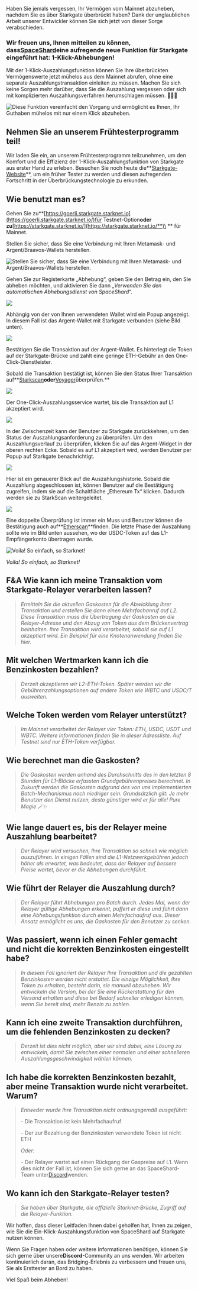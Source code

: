 Haben Sie jemals vergessen, Ihr Vermögen vom Mainnet abzuheben, nachdem Sie es über Starkgate überbrückt haben? Dank der unglaublichen Arbeit unserer Entwickler können Sie sich jetzt von dieser Sorge verabschieden.

### Wir freuen uns, Ihnen mitteilen zu können, dass[SpaceShard](https://www.spaceshard.io/)eine aufregende neue Funktion für Starkgate eingeführt hat: 1-Klick-Abhebungen!

Mit der 1-Klick-Auszahlungsfunktion können Sie Ihre überbrückten Vermögenswerte jetzt mühelos aus dem Mainnet abrufen, ohne eine separate Auszahlungstransaktion einleiten zu müssen. Machen Sie sich keine Sorgen mehr darüber, dass Sie die Auszahlung vergessen oder sich mit komplizierten Auszahlungsverfahren herumschlagen müssen. 🥳🥳🥳

![Diese Funktion vereinfacht den Vorgang und ermöglicht es Ihnen, Ihr Guthaben mühelos mit nur einem Klick abzuheben.](/assets/meme-image-spaceshard.jpg "Diese Funktion vereinfacht den Vorgang und ermöglicht es Ihnen, Ihr Guthaben mühelos mit nur einem Klick abzuheben.")

## Nehmen Sie an unserem Frühtesterprogramm teil!

Wir laden Sie ein, an unserem Frühtesterprogramm teilzunehmen, um den Komfort und die Effizienz der 1-Klick-Auszahlungsfunktion von Starkgate aus erster Hand zu erleben. Besuchen Sie noch heute die**[Starkgate-Website](https://starkgate.starknet.io/terms)**, um ein früher Tester zu werden und diesen aufregenden Fortschritt in der Überbrückungstechnologie zu erkunden.

## Wie benutzt man es?

Gehen Sie zu**[https://goerli.starkgate.starknet.io](https://goerli.starkgate.starknet.io/)für Testnet-Option**oder zu**\[https://starkgate.starknet.io/](https://starkgate.starknet.io/**)\ *\* für Mainnet.

Stellen Sie sicher, dass Sie eine Verbindung mit Ihren Metamask- und Argent/Braavos-Wallets herstellen.

![Stellen Sie sicher, dass Sie eine Verbindung mit Ihren Metamask- und Argent/Braavos-Wallets herstellen.](/assets/metamask-argent-braavos-connection.jpg)

Gehen Sie zur Registerkarte „Abhebung“, geben Sie den Betrag ein, den Sie abheben möchten, und aktivieren Sie dann „*Verwenden Sie den automatischen Abhebungsdienst von SpaceShard*“.

![](/assets/withdrawl-tab.jpg)

Abhängig von der von Ihnen verwendeten Wallet wird ein Popup angezeigt. In diesem Fall ist das Argent-Wallet mit Starkgate verbunden (siehe Bild unten).

![](/assets/argent-popup.jpg)

Bestätigen Sie die Transaktion auf der Argent-Wallet. Es hinterlegt die Token auf der Starkgate-Brücke und zahlt eine geringe ETH-Gebühr an den One-Click-Dienstleister.

Sobald die Transaktion bestätigt ist, können Sie den Status Ihrer Transaktion auf**[Starkscan](https://starkscan.co/)**oder**[Voyager](https://voyager.online/)überprüfen.**

![](/assets/transaction-is-being-processed-on-sn.jpg)

Der One-Click-Auszahlungsservice wartet, bis die Transaktion auf L1 akzeptiert wird.

![](/assets/transaction-gets-accepted-on-l1.-.jpg)

In der Zwischenzeit kann der Benutzer zu Starkgate zurückkehren, um den Status der Auszahlungsanforderung zu überprüfen. Um den Auszahlungsverlauf zu überprüfen, klicken Sie auf das Argent-Widget in der oberen rechten Ecke. Sobald es auf L1 akzeptiert wird, werden Benutzer per Popup auf Starkgate benachrichtigt.

![](/assets/starkgate-page.jpg)

Hier ist ein genauerer Blick auf die Auszahlungshistorie. Sobald die Auszahlung abgeschlossen ist, können Benutzer auf die Bestätigung zugreifen, indem sie auf die Schaltfläche „Ethereum Tx“ klicken. Dadurch werden sie zu StarkScan weitergeleitet.

![](/assets/withdrawal-history-confirmation.jpg)

Eine doppelte Überprüfung ist immer ein Muss und Benutzer können die Bestätigung auch auf**[Etherscan](https://etherscan.io/)**finden. Die letzte Phase der Auszahlung sollte wie im Bild unten aussehen, wo der USDC-Token auf das L1-Empfängerkonto übertragen wurde.

![](/assets/etherscan.jpg "Voila! So einfach, so Starknet!")

*Voila! So einfach, so Starknet!*

## F&A Wie kann ich meine Transaktion vom Starkgate-Relayer verarbeiten lassen?

> *Ermitteln Sie die aktuellen Gaskosten für die Abwicklung Ihrer Transaktion und erstellen Sie dann einen Mehrfachanruf auf L2. Diese Transaktion muss die Übertragung der Gaskosten an die Relayer-Adresse und den Abzug von Token aus dem Brückenvertrag beinhalten. Ihre Transaktion wird verarbeitet, sobald sie auf L1 akzeptiert wird. Ein Beispiel für eine Knotenanwendung finden Sie hier.*

## Mit welchen Wertmarken kann ich die Benzinkosten bezahlen?

> *Derzeit akzeptieren wir L2-ETH-Token. Später werden wir die Gebührenzahlungsoptionen auf andere Token wie WBTC und USDC/T ausweiten.*

## Welche Token werden vom Relayer unterstützt?

> *Im Mainnet verarbeitet der Relayer vier Token: ETH, USDC, USDT und WBTC. Weitere Informationen finden Sie in dieser Adressliste. Auf Testnet sind nur ETH-Token verfügbar.*

## Wie berechnet man die Gaskosten?

> *Die Gaskosten werden anhand des Durchschnitts des in den letzten 8 Stunden für L1-Blöcke erfassten Grundgebührenpreises berechnet. In Zukunft werden die Gaskosten aufgrund des von uns implementierten Batch-Mechanismus noch niedriger sein. Grundsätzlich gilt: Je mehr Benutzer den Dienst nutzen, desto günstiger wird er für alle! Pure Magie 🪄✨*

## Wie lange dauert es, bis der Relayer meine Auszahlung bearbeitet?

> *Der Relayer wird versuchen, Ihre Transaktion so schnell wie möglich auszuführen. In einigen Fällen sind die L1-Netzwerkgebühren jedoch höher als erwartet, was bedeutet, dass der Relayer auf bessere Preise wartet, bevor er die Abhebungen durchführt.*

## Wie führt der Relayer die Auszahlung durch?

> *Der Relayer führt Abhebungen pro Batch durch. Jedes Mal, wenn der Relayer gültige Abhebungen erkennt, puffert er diese und führt dann eine Abhebungsfunktion durch einen Mehrfachaufruf aus. Dieser Ansatz ermöglicht es uns, die Gaskosten für den Benutzer zu senken.*

## Was passiert, wenn ich einen Fehler gemacht und nicht die korrekten Benzinkosten eingestellt habe?

> *In diesem Fall ignoriert der Relayer Ihre Transaktion und die gezahlten Benzinkosten werden nicht erstattet. Die einzige Möglichkeit, Ihre Token zu erhalten, besteht darin, sie manuell abzuheben. Wir entwickeln die Version, bei der Sie eine Rückerstattung für den Versand erhalten und diese bei Bedarf schneller erledigen können, wenn Sie bereit sind, mehr Benzin zu zahlen.*

## Kann ich eine zweite Transaktion durchführen, um die fehlenden Benzinkosten zu decken?

> *Derzeit ist dies nicht möglich, aber wir sind dabei, eine Lösung zu entwickeln, damit Sie zwischen einer normalen und einer schnelleren Auszahlungsgeschwindigkeit wählen können.*

## Ich habe die korrekten Benzinkosten bezahlt, aber meine Transaktion wurde nicht verarbeitet. Warum?

> *Entweder wurde Ihre Transaktion nicht ordnungsgemäß ausgeführt:*
> 
> \- Die Transaktion ist kein Mehrfachaufruf
> 
> \- Der zur Bezahlung der Benzinkosten verwendete Token ist nicht ETH
> 
> *Oder:*
> 
> \- Der Relayer wartet auf einen Rückgang der Gaspreise auf L1. Wenn dies nicht der Fall ist, können Sie sich gerne an das SpaceShard-Team unter[Discord](https://discord.gg/6PKcsRPQKC)wenden.

## Wo kann ich den Starkgate-Relayer testen?

> *Sie haben über Starkgate, die offizielle Starknet-Brücke, Zugriff auf die Relayer-Funktion.*

Wir hoffen, dass dieser Leitfaden Ihnen dabei geholfen hat, Ihnen zu zeigen, wie Sie die Ein-Klick-Auszahlungsfunktion von SpaceShard auf Starkgate nutzen können.

Wenn Sie Fragen haben oder weitere Informationen benötigen, können Sie sich gerne über unsere**Discord**-Community an uns wenden. Wir arbeiten kontinuierlich daran, das Bridging-Erlebnis zu verbessern und freuen uns, Sie als Ersttester an Bord zu haben.

Viel Spaß beim Abheben!

[](https://medium.com/tag/starkware?source=post_page-----5e96e5dc152c---------------starkware-----------------)